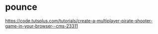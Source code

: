 # pounce

https://code.tutsplus.com/tutorials/create-a-multiplayer-pirate-shooter-game-in-your-browser--cms-23311
